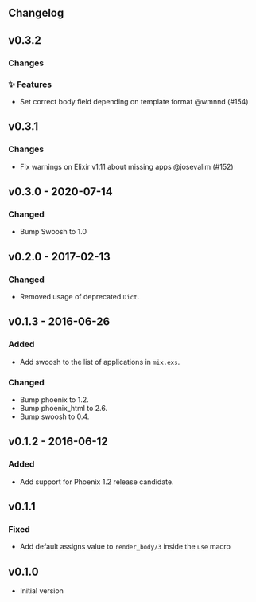 ## Changelog

## v0.3.2

### Changes

### ✨ Features

- Set correct body field depending on template format @wmnnd (#154)

## v0.3.1

### Changes

- Fix warnings on Elixir v1.11 about missing apps @josevalim (#152)

## v0.3.0 - 2020-07-14

### Changed

- Bump Swoosh to 1.0

## v0.2.0 - 2017-02-13

### Changed

- Removed usage of deprecated `Dict`.

## v0.1.3 - 2016-06-26

### Added

- Add swoosh to the list of applications in `mix.exs`.

### Changed

- Bump phoenix to 1.2.
- Bump phoenix_html to 2.6.
- Bump swoosh to 0.4.

## v0.1.2 - 2016-06-12

### Added

- Add support for Phoenix 1.2 release candidate.

## v0.1.1

### Fixed

- Add default assigns value to `render_body/3` inside the `use` macro

## v0.1.0

- Initial version
